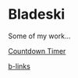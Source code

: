 # Bladeski

Some of my work...

[Countdown Timer]('/countdown-timer-example')

[b-links]('/b-links')
